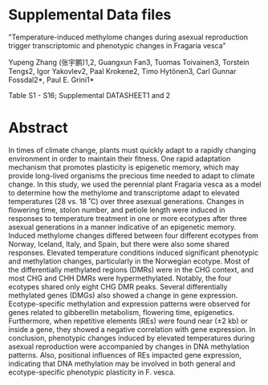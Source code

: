 # Supplemental Data files
"Temperature-induced methylome changes during asexual reproduction trigger transcriptomic and phenotypic changes in Fragaria vesca"

Yupeng Zhang (张宇鹏)1,2, Guangxun Fan3, Tuomas Toivainen3, Torstein Tengs2, Igor Yakovlev2, Paal Krokene2, Timo Hytönen3, Carl Gunnar Fossdal2*, Paul E. Grini1*

Table S1 - S16; Supplemental DATASHEET1 and 2


# Abstract

In times of climate change, plants must quickly adapt to a rapidly changing environment in order to maintain their fitness. One rapid adaptation mechanism that promotes plasticity is epigenetic memory, which may provide long-lived organisms the precious time needed to adapt to climate change. In this study, we used the perennial plant Fragaria vesca as a model to determine how the methylome and transcriptome adapt to elevated temperatures (28 vs. 18 ˚C) over three asexual generations. Changes in flowering time, stolon number, and petiole length were induced in responses to temperature treatment in one or more ecotypes after three asexual generations in a manner indicative of an epigenetic memory. Induced methylome changes differed between four different ecotypes from Norway, Iceland, Italy, and Spain, but there were also some shared responses. Elevated temperature conditions induced significant phenotypic and methylation changes, particularly in the Norwegian ecotype. Most of the differentially methylated regions (DMRs) were in the CHG context, and most CHG and CHH DMRs were hypermethylated. Notably, the four ecotypes shared only eight CHG DMR peaks. Several differentially methylated genes (DMGs) also showed a change in gene expression. Ecotype-specific methylation and expression patterns were observed for genes related to gibberellin metabolism, flowering time, epigenetics. Furthermore, when repetitive elements (REs) were found near (±2 kb) or inside a gene, they showed a negative correlation with gene expression. In conclusion, phenotypic changes induced by elevated temperatures during asexual reproduction were accompanied by changes in DNA methylation patterns. Also, positional influences of REs impacted gene expression, indicating that DNA methylation may be involved in both general and ecotype-specific phenotypic plasticity in F. vesca.
